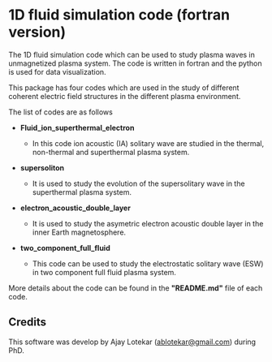 # 1D fluid simulation code (fortran version)

The 1D fluid simulation code which can be used to study plasma waves in 
unmagnetized plasma system. The code is written in fortran and the python is
used for data visualization.

This package has four codes which are used in the study of different coherent electric field 
structures in the different plasma environment. 

The list of codes are as follows 
* **Fluid_ion_superthermal_electron**
    - In this code ion acoustic (IA) solitary wave are studied in the
    thermal, non-thermal and superthermal plasma system.
      
* **supersoliton**
     - It is used to study the evolution of the supersolitary wave 
    in the superthermal plasma system.
       
* **electron_acoustic_double_layer**
    - It is used to study the asymetric electron acoustic double layer 
    in the inner Earth magnetosphere.
      
* **two_component_full_fluid**
    - This code can be used to study the electrostatic solitary wave (ESW) in 
    two component full fluid plasma system.
    
  
More details about the code can be found in the **"README.md"** file of each
code.

## Credits
      
This software was develop by Ajay Lotekar ([ablotekar@gmail.com](ablotekar@gmail.com))
during PhD. 
